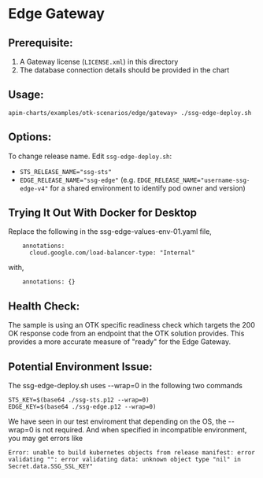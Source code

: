 # Edge Gateway

## Prerequisite:
1. A Gateway license (`LICENSE.xml`) in this directory
2. The database connection details should be provided in the chart

## Usage:
`apim-charts/examples/otk-scenarios/edge/gateway> ./ssg-edge-deploy.sh`

## Options:
To change release name. Edit `ssg-edge-deploy.sh`:
 - `STS_RELEASE_NAME="ssg-sts"`
 - `EDGE_RELEASE_NAME="ssg-edge"` (e.g. `EDGE_RELEASE_NAME="username-ssg-edge-v4"` for a shared environment to identify pod owner and version)
 
## Trying It Out With Docker for Desktop
Replace the following in the ssg-edge-values-env-01.yaml file,
```
    annotations:
      cloud.google.com/load-balancer-type: "Internal"
```
with,
```
    annotations: {}
```

## Health Check:
The sample is using an OTK specific readiness check which targets the 200 OK response code
from an endpoint that the OTK solution provides. This provides a more accurate measure of 
"ready" for the Edge Gateway.

## Potential Environment Issue:
The ssg-edge-deploy.sh uses --wrap=0 in the following two commands
```
STS_KEY=$(base64 ./ssg-sts.p12 --wrap=0)
EDGE_KEY=$(base64 ./ssg-edge.p12 --wrap=0)
```
We have seen in our test enviroment that depending on the OS, the --wrap=0 is not required. 
And when specified in incompatible environment, you may get errors like 
```
Error: unable to build kubernetes objects from release manifest: error validating "": error validating data: unknown object type "nil" in Secret.data.SSG_SSL_KEY"
```